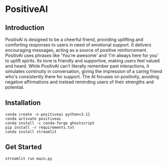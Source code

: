# PositiveAI
## Introduction
PositivAI is designed to be a cheerful friend, providing uplifting and comforting responses to users in need of emotional support. It delivers encouraging messages, acting as a source of positive reinforcement. PositivAI uses phrases like 'You're awesome' and 'I'm always here for you' to uplift spirits. Its tone is friendly and supportive, making users feel valued and heard. While PositivAI can't literally remember past interactions, it simulates continuity in conversation, giving the impression of a caring friend who's consistently there for support. The AI focuses on positivity, avoiding negative affirmations and instead reminding users of their strengths and potential.

## Installation
```linux=
conda create -n positiveai python=3.11
conda activate positiveai
conda install -c conda-forge ghostscript
pip install -r requirements.txt
conda install streamlit
```

## Get Started
```linux=
streamlit run main.py
```
